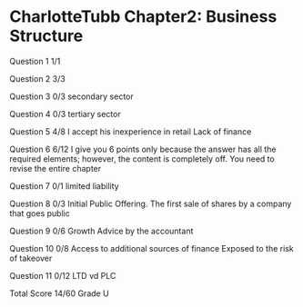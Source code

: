# CharlotteTubb Chapter2: Business Structure

Question 1      1/1

Question 2      3/3

Question 3      0/3
                secondary sector

Question 4      0/3
                tertiary sector

Question 5      4/8
                I accept his inexperience in retail
                Lack of finance

Question 6      6/12
                I give you 6 points only because the answer has all
                the required elements; however, the content is completely
                off. You need to revise the entire chapter

Question 7      0/1
                limited liability

Question 8      0/3
                Initial Public Offering. The first sale of shares by a company
                that goes public

Question 9      0/6
                Growth
                Advice by the accountant

Question 10     0/8
                Access to additional sources of finance
                Exposed to the risk of takeover

Question 11     0/12
                LTD vd PLC

Total Score     14/60 Grade U

